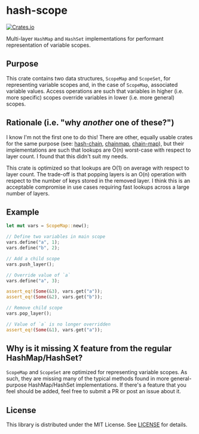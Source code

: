 # hash-scope

[![Crates.io](https://img.shields.io/crates/v/hash-scope)](https://crates.io/crates/hash-scope)

Multi-layer `HashMap` and `HashSet` implementations for performant representation of variable scopes.

## Purpose

This crate contains two data structures, `ScopeMap` and `ScopeSet`, for representing variable scopes and, in the case of `ScopeMap`, associated variable values. Access operations are such that variables in higher (i.e. more specific) scopes override variables in lower (i.e. more general) scopes.

## Rationale (i.e. "why _another_ one of these?")

I know I'm not the first one to do this! There are other, equally usable crates for the same purpose (see: [hash-chain](https://crates.io/crates/hash-chain), [chainmap](https://crates.io/crates/chainmap), [chain-map](https://crates.io/crates/chain-map)), but their implementations are such that lookups are O(n) worst-case with respect to layer count. I found that this didn't suit my needs.

This crate is optimized so that lookups are O(1) on average with respect to layer count. The trade-off is that popping layers is an O(n) operation with respect to the number of keys stored in the removed layer. I think this is an acceptable compromise in use cases requiring fast lookups across a large number of layers.

## Example

```rust
let mut vars = ScopeMap::new();

// Define two variables in main scope
vars.define("a", 1);
vars.define("b", 2);

// Add a child scope
vars.push_layer();

// Override value of `a`
vars.define("a", 3);

assert_eq!(Some(&3), vars.get("a"));
assert_eq!(Some(&2), vars.get("b"));

// Remove child scope
vars.pop_layer();

// Value of `a` is no longer overridden
assert_eq!(Some(&1), vars.get("a"));
```

## Why is it missing X feature from the regular HashMap/HashSet?

`ScopeMap` and `ScopeSet` are optimized for representing variable scopes. As such, they are missing many of the typical methods found in more general-purpose HashMap/HashSet implementations. If there's a feature that you feel should be added, feel free to submit a PR or post an issue about it.

## License

This library is distributed under the MIT License. See [LICENSE](./LICENSE) for details.